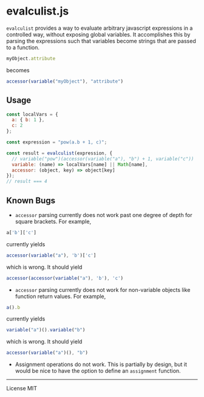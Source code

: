 evalculist.js
=============

`evalculist` provides a way to evaluate arbitrary javascript expressions in a controlled way, without exposing global variables. It accomplishes this by parsing the expressions such that variables become strings that are passed to a function.
```js
myObject.attribute
```
becomes
```js
accessor(variable("myObject"), "attribute")
```

Usage
-----

```js
const localVars = {
  a: { b: 1 },
  c: 2
};

const expression = "pow(a.b + 1, c)";

const result = evalculist(expression, {
  // variable("pow")(accessor(variable("a"), "b") + 1, variable("c"))
  variable: (name) => localVars[name] || Math[name],
  accessor: (object, key) => object[key]
});
// result === 4
```

Known Bugs
----------

- `accessor` parsing currently does not work past one degree of depth for square brackets. For example,
```js
a['b']['c']
```
currently yields
```js
accessor(variable("a"), 'b')['c']
```
which is wrong. It should yield
```js
accessor(accessor(variable("a"), 'b'), 'c')
```

- `accessor` parsing currently does not work for non-variable objects like function return values. For example,
```js
a().b
```
currently yields
```js
variable("a")().variable("b")
```
which is wrong. It should yield
```js
accessor(variable("a")(), "b")
```

- Assignment operations do not work. This is partially by design, but it would be nice to have the option to define an `assignment` function.

---

License MIT
